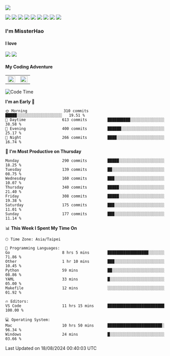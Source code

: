 ![](https://komarev.com/ghpvc/?username=MissterHao&color=ff69b4)

[![](https://img.shields.io/badge/Amazon%20AWS-%23232F3E?logo=amazon-aws&logoColor=white&style=for-the-badge)](https://aws.amazon.com/)
[![](https://img.shields.io/badge/Python-3776AB?style=for-the-badge&logo=python&logoColor=white)](https://www.djangoproject.com/)
[![](https://img.shields.io/badge/Django-092E20?style=for-the-badge&logo=django&logoColor=white)](https://www.python.org/)
[![](https://img.shields.io/badge/Rust-%23EB6400?style=for-the-badge&logo=rust&logoColor=white)](https://www.python.org/)
[![](https://img.shields.io/badge/Flask-23232F3E?style=for-the-badge&logo=flask&logoColor=white)](https://flask.palletsprojects.com/en/2.1.x/)
[![](https://img.shields.io/badge/go-%2300ADD8.svg?&style=for-the-badge&logo=go&logoColor=white)](https://golang.org/)
[![](https://img.shields.io/badge/javascript-%23F7DF1E.svg?&style=for-the-badge&logo=javascript&logoColor=black)](https://www.javascript.com/)
[![](https://img.shields.io/badge/mysql-%234479A1.svg?&style=for-the-badge&logo=mysql&logoColor=white)](https://www.mysql.com/)
[![](https://img.shields.io/badge/docker-%232496ED.svg?&style=for-the-badge&logo=docker&logoColor=white)](https://www.docker.com/)

### I'm MissterHao

#### I love  
![](https://img.shields.io/badge/Netflix-E50914?style=for-the-badge&logo=netflix&logoColor=white)
![](https://img.shields.io/badge/YouTube-FF0000?style=for-the-badge&logo=youtube&logoColor=white)

#### My Coding Adventure
<!-- Readme stats -->
<!-- https://github.com/anuraghazra/github-readme-stats -->
<table>
<tr>
    <td valign="top" width="50%">
    <img src="https://github-readme-stats.vercel.app/api?username=MissterHao&hide_border=true&show_icons=true&locale=en" align="left" style="width: 100%" />
    </td>
    <td valign="top" width="50%">
    <img src="https://github-readme-stats.vercel.app/api/top-langs?username=MissterHao&hide_border=true&show_icons=true&locale=en&layout=compact" align="left" style="width: 100%" />
    </td>
</tr>
</table>  


<!--START_SECTION:waka-->
![Code Time](http://img.shields.io/badge/Code%20Time-1%2C662%20hrs%2050%20mins-blue)

**I'm an Early 🐤** 

```text
🌞 Morning                310 commits         █████░░░░░░░░░░░░░░░░░░░░   19.51 % 
🌆 Daytime                613 commits         ██████████░░░░░░░░░░░░░░░   38.58 % 
🌃 Evening                400 commits         ██████░░░░░░░░░░░░░░░░░░░   25.17 % 
🌙 Night                  266 commits         ████░░░░░░░░░░░░░░░░░░░░░   16.74 % 
```
📅 **I'm Most Productive on Thursday** 

```text
Monday                   290 commits         █████░░░░░░░░░░░░░░░░░░░░   18.25 % 
Tuesday                  139 commits         ██░░░░░░░░░░░░░░░░░░░░░░░   08.75 % 
Wednesday                160 commits         ███░░░░░░░░░░░░░░░░░░░░░░   10.07 % 
Thursday                 340 commits         █████░░░░░░░░░░░░░░░░░░░░   21.40 % 
Friday                   308 commits         █████░░░░░░░░░░░░░░░░░░░░   19.38 % 
Saturday                 175 commits         ███░░░░░░░░░░░░░░░░░░░░░░   11.01 % 
Sunday                   177 commits         ███░░░░░░░░░░░░░░░░░░░░░░   11.14 % 
```


📊 **This Week I Spent My Time On** 

```text
🕑︎ Time Zone: Asia/Taipei

💬 Programming Languages: 
Go                       8 hrs 5 mins        ██████████████████░░░░░░░   71.86 % 
Other                    1 hr 10 mins        ███░░░░░░░░░░░░░░░░░░░░░░   10.45 % 
Python                   59 mins             ██░░░░░░░░░░░░░░░░░░░░░░░   08.86 % 
YAML                     33 mins             █░░░░░░░░░░░░░░░░░░░░░░░░   05.00 % 
Makefile                 12 mins             ░░░░░░░░░░░░░░░░░░░░░░░░░   01.92 % 

🔥 Editors: 
VS Code                  11 hrs 15 mins      █████████████████████████   100.00 % 

💻 Operating System: 
Mac                      10 hrs 50 mins      ████████████████████████░   96.34 % 
Windows                  24 mins             █░░░░░░░░░░░░░░░░░░░░░░░░   03.66 % 
```


 Last Updated on 18/08/2024 00:40:03 UTC
<!--END_SECTION:waka-->

<!--
**MissterHao/MissterHao** is a ✨ _special_ ✨ repository because its `README.md` (this file) appears on your GitHub profile.

Here are some ideas to get you started:

- 🔭 I’m currently working on ...
- 🌱 I’m currently learning ...
- 👯 I’m looking to collaborate on ...
- 🤔 I’m looking for help with ...
- 💬 Ask me about ...
- 📫 How to reach me: ...
- 😄 Pronouns: ...
- ⚡ Fun fact: ...
-->
